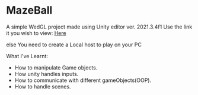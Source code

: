 # MazeBall

A simple WedGL project made using Unity editor ver. 2021.3.4f1
Use the link it you wish to view: [Here](https://play.unity.com/mg/other/unity-coding-for-beginners-assignment)

else
You need to create a Local host to play on your PC

What I've Learnt:

- How to manipulate Game objects.
- How unity handles inputs.
- How to communicate with different gameObjects(OOP).
- How to handle scenes.
